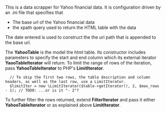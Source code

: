 This is a data scrapper for Yahoo financial data. It is configuration driven by an .ini file that specifies that

* The base url of the Yahoo financial data
* the xpath query used to return the HTML table with the data

The date entered is used to construct the the url path that is appended to the base url. 

The **YahooTable** is the model the html table. Its constructor includes parameters to specify the start and end column which its external iterator **YaooTableIterator**
will return.  To limit the range of rows of the iteration, pass **YahooTableIterator** to PHP's **LimitIterator**.

	  // To skip the first two rows, the table description and column headers, as well as the last row, use a LimitIterator.
	  $limitIter = new \LimitIterator($table->getIterator(), 2, $max_rows - 1); // TODO: ...or is it "- 2"?

 To further filter the rows returned, extend **FilterIterator** and pass it either **YahooTableIterator** or as explained above **LimitIterator**.
